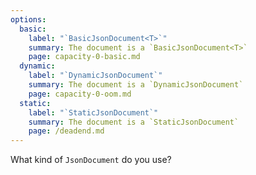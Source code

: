 ```yaml
---
options:
  basic:
    label: "`BasicJsonDocument<T>`"
    summary: The document is a `BasicJsonDocument<T>`
    page: capacity-0-basic.md
  dynamic:
    label: "`DynamicJsonDocument`"
    summary: The document is a `DynamicJsonDocument`
    page: capacity-0-oom.md
  static:
    label: "`StaticJsonDocument`"
    summary: The document is a `StaticJsonDocument`
    page: /deadend.md
--- 
```


What kind of `JsonDocument` do you use?
